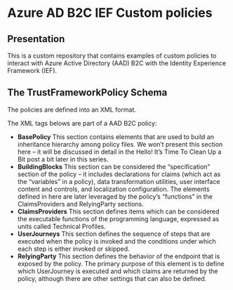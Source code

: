 # Azure AD B2C IEF Custom policies

## Presentation

This is a custom repository that contains examples of custom policies to interact with Azure Active Directory (AAD) B2C with the Identity Experience Framework (IEF).

## The TrustFrameworkPolicy Schema

The policies are defined into an XML format.

The XML tags belows are part of a AAD B2C policy:

- **BasePolicy** This section contains elements that are used to build an inheritance hierarchy among policy files. We won’t present this section here – it will be discussed in detail in the Hello! It’s Time To Clean Up a Bit post a bit later in this series.
- **BuildingBlocks** This section can be considered the “specification” section of the policy – it includes declarations for claims (which act as the “variables” in a policy), data transformation utilities, user interface content and controls, and localization configuration. The elements defined in here are later leveraged by the policy’s “functions” in the ClaimsProviders and RelyingParty sections.
- **ClaimsProviders** This section defines items which can be considered the executable functions of the programming language, expressed as units called Technical Profiles.
- **UserJourneys** This section defines the sequence of steps that are executed when the policy is invoked and the conditions under which each step is either invoked or skipped.
- **RelyingParty** This section defines the behavior of the endpoint that is exposed by the policy. The primary purpose of this element is to define which UserJourney is executed and which claims are returned by the policy, although there are other settings that can also be defined.
